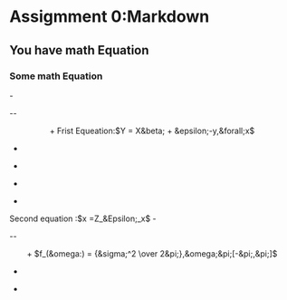# Assigmment 0:Markdown
## You have math Equation
### Some math Equation
-</p>
--<p align ="center">
 +
 Frist Equeation:$Y = X&beta; + &epsilon;-y,&forall;x$
 - </p>
 + <div>
 - <p align ="center">
 + <div>
  Second equation :$x =Z_&Epsilon;_x$
  -</p>
  -- <p align ="center">
  + 
  $f_(&omega:) = {&sigma;^2 \over 2&pi;},&omega;&pi;[-&pi;,&pi;]$
  - </p>
  + <div>

